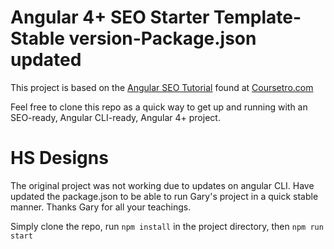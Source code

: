 # Angular 4+ SEO Starter Template-Stable version-Package.json updated

This project is based on the [Angular SEO Tutorial](https://coursetro.com/posts/code/68/Make-your-Angular-App-SEO-Friendly-(Angular-4-+-Universal)) found at [Coursetro.com](https://coursetro.com)

Feel free to clone this repo as a quick way to get up and running with an SEO-ready, Angular CLI-ready, Angular 4+ project.

# HS Designs
The original project was not working due to updates on angular CLI.
Have updated the package.json to be able to run Gary's project in a quick stable manner.
Thanks Gary for all your teachings.

Simply clone the repo, run `npm install` in the project directory, then `npm run start`

